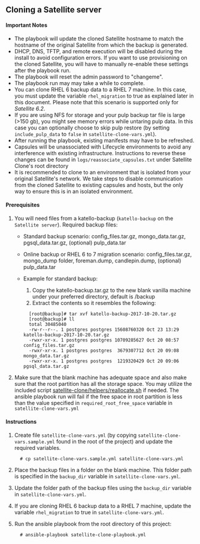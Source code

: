 ## Cloning a Satellite server

#### Important Notes ####

  - The playbook will update the cloned Satellite hostname to match the hostname of the original Satellite from which the backup is generated.
  - DHCP, DNS, TFTP, and remote execution will be disabled during the install to avoid configuration errors. If you want to use provisioning on the cloned Satellite, you will have to manually re-enable these settings after the playbook run.
  - The playbook will reset the admin password to "changeme".
  - The playbook run may may take a while to complete.
  - You can clone RHEL 6 backup data to a RHEL 7 machine.  In this case, you must update the variable `rhel_migration` to true as explained later in this document. Please note that this scenario is supported only for *Satellite 6.2*.
  - If you are using NFS for storage and your pulp backup tar file is large (>150 gb), you might see memory errors while untaring pulp data.  In this case you can optionally choose to skip pulp restore (by setting `include_pulp_data` to `false` in `satellite-clone-vars.yml`).
  - After running the playbook, existing manifests may have to be refreshed.
  - Capsules will be unassociated with Lifecycle environments to avoid any interference with existing infrastructure. Instructions to reverse these changes can be found in `logs/reassociate_capsules.txt` under Satellite Clone's root directory
  - It is recommended to clone to an environment that is isolated from your original Satellite's network. We take steps to disable communication from the cloned Satellite to existing capsules and hosts, but the only way to ensure this is in an isolated environment.

#### Prerequisites ####

1. You will need files from a katello-backup (`katello-backup` on the `Satellite server`).
   Required backup files:
   - Standard backup scenario: config_files.tar.gz, mongo_data.tar.gz, pgsql_data.tar.gz, (optional) pulp_data.tar
   - Online backup or RHEL 6 to 7 migration scenario: config_files.tar.gz, mongo_dump folder, foreman.dump, candlepin.dump, (optional) pulp_data.tar
   - Example for standard backup:
     1. Copy the katello-backup.tar.gz to the new blank vanilla machine under your preferred directory, default is /backup 
     2. Extract the contents so it resembles the following:

     ```console
       [root@backup]# tar xvf katello-backup-2017-10-20.tar.gz
       [root@backup]# ll
       total 30485040
       -rw-r--r--. 1 postgres postgres 15608760320 Oct 23 13:29 katello-backup-2017-10-20.tar.gz
       -rwxr-xr-x. 1 postgres postgres 10709285627 Oct 20 08:57 config_files.tar.gz
       -rwxr-xr-x. 1 postgres postgres  3679307712 Oct 20 09:08 mongo_data.tar.gz
       -rwxr-xr-x. 1 postgres postgres  1219320429 Oct 20 09:06 pgsql_data.tar.gz
     ```

2. Make sure that the blank machine has adequate space and also make sure that the root partition has all the storage space. You may utilize the included script [satellite-clone/helpers/reallocate.sh](../helpers/reallocate.sh) if needed. The ansible playbook run will fail if the free space in root partition is less than the value specified in `required_root_free_space` variable in `satellite-clone-vars.yml`

#### Instructions ####

1. Create file `satellite-clone-vars.yml` (by copying `satellite-clone-vars.sample.yml` found in the root of the project) and update the required variables.

   ```console
     # cp satellite-clone-vars.sample.yml satellite-clone-vars.yml
   ```
2. Place the backup files in a folder on the blank machine. This folder path is specified in the `backup_dir` variable in `satellite-clone-vars.yml`.
3. Update the folder path of the backup files using the `backup_dir` variable in `satellite-clone-vars.yml`.
4. If you are cloning RHEL 6 backup data to a RHEL 7 machine, update the variable `rhel_migration` to true in `satellite-clone-vars.yml`.
5. Run the ansible playbook from the root directory of this project:

    ```console
      # ansible-playbook satellite-clone-playbook.yml
    ```
